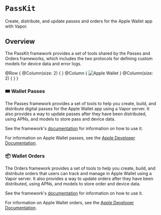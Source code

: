 # ``PassKit``

Create, distribute, and update passes and orders for the Apple Wallet app with Vapor.

## Overview

The PassKit framework provides a set of tools shared by the Passes and Orders frameworks, which includes the two protocols for defining custom models for device data and error logs.

@Row {
    @Column(size: 2) { }
    @Column {
        ![Apple Wallet](wallet)
    }
    @Column(size: 2) { }
}

### 🎟️ Wallet Passes

The Passes framework provides a set of tools to help you create, build, and distribute digital passes for the Apple Wallet app using a Vapor server.
It also provides a way to update passes after they have been distributed, using APNs, and models to store pass and device data.

See the framework's [documentation](https://swiftpackageindex.com/vapor-community/PassKit/0.5.0/documentation/passes) for information on how to use it.

For information on Apple Wallet passes, see the [Apple Developer Documentation](https://developer.apple.com/documentation/walletpasses).

### 📦 Wallet Orders

The Orders framework provides a set of tools to help you create, build, and distribute orders that users can track and manage in Apple Wallet using a Vapor server.
It also provides a way to update orders after they have been distributed, using APNs, and models to store order and device data.

See the framework's [documentation](https://swiftpackageindex.com/vapor-community/PassKit/0.5.0/documentation/orders) for information on how to use it.

For information on Apple Wallet orders, see the [Apple Developer Documentation](https://developer.apple.com/documentation/walletorders).
